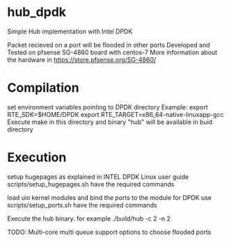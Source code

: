 # hub_dpdk
Simple Hub implementation with Intel DPDK

Packet recieved on a port will be flooded in other ports
Developed and Tested on pfsense SG-4860 board with centos-7
More information about the hardware in
https://store.pfsense.org/SG-4860/

# Compilation
set environment variables pointing to DPDK directory
  Example:
    export RTE_SDK=$HOME/DPDK
    export RTE_TARGET=x86_64-native-linuxapp-gcc
  Execute make in this directory and  binary "hub" will be available in buid directory

# Execution
setup hugepages as explained in INTEL DPDK Linux user guide
scripts/setup_hugepages.sh have the required commands

load uio kernel modules and bind the ports to the module for DPDK use
scripts/setup_ports.sh have the required commands

Execute the hub binary. for example
./build/hub -c 2 -n 2

TODO:
Multi-core multi queue support
options to choose flooded ports

